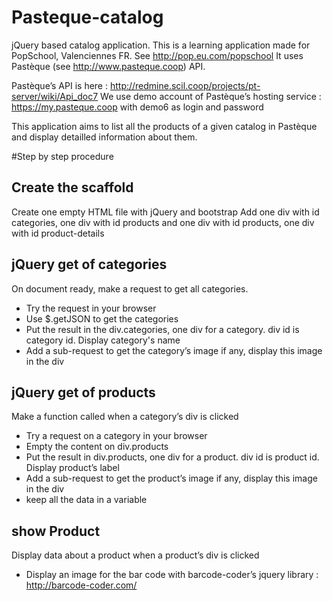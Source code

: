 # Pasteque-catalog
jQuery based catalog application. This is a learning application made for PopSchool, Valenciennes FR. See http://pop.eu.com/popschool
It uses Pastèque (see http://www.pasteque.coop) API.

Pastèque’s API is here : http://redmine.scil.coop/projects/pt-server/wiki/Api_doc7
We use demo account of Pastèque’s hosting service : https://my.pasteque.coop with demo6 as login and password

This application aims to list all the products of a given catalog in Pastèque and display detailled information about them.

#Step by step procedure

## Create the scaffold
Create one empty HTML file with jQuery and bootstrap
Add one div with id categories, one div with id products and one div with id products, one div with id product-details

## jQuery get of categories
On document ready, make a request to get all categories.
- Try the request in your browser
- Use $.getJSON to get the categories
- Put the result in the div.categories, one div for a category. div id is category id. Display category's name
- Add a sub-request to get the category’s image if any, display this image in the div

## jQuery get of products
Make a function called when a category’s div is clicked
- Try a request on a category in your browser
- Empty the content on div.products
- Put the result in div.products, one div for a product. div id is product id. Display product’s label
- Add a sub-request to get the product’s image if any, display this image in the div
- keep all the data in a variable

## show Product
Display data about a product when a product’s div is clicked
- Display an image for the bar code with barcode-coder’s jquery library : http://barcode-coder.com/

